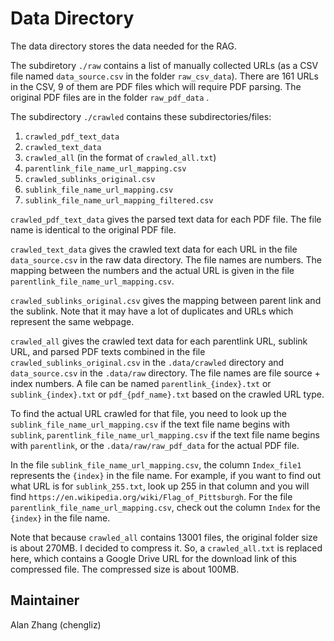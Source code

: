 # Data Directory

The data directory stores the data needed for the RAG.

The subdiretory `./raw` contains a list of manually collected URLs (as a CSV file named `data_source.csv` in the folder `raw_csv_data`). There are 161 URLs in the CSV, 9 of them are PDF files which will require PDF parsing. The original PDF files are in the folder `raw_pdf_data` .

The subdirectory `./crawled` contains these subdirectories/files:

1. `crawled_pdf_text_data`
2. `crawled_text_data`
3. `crawled_all` (in the format of `crawled_all.txt`)
4. `parentlink_file_name_url_mapping.csv`
5. `crawled_sublinks_original.csv`
6. `sublink_file_name_url_mapping.csv`
7. `sublink_file_name_url_mapping_filtered.csv`

`crawled_pdf_text_data` gives the parsed text data for each PDF file. The file name is identical to the original PDF file.

`crawled_text_data` gives the crawled text data for each URL in the file `data_source.csv` in the raw data directory. The file names are numbers. The mapping between the numbers and the actual URL is given in the file `parentlink_file_name_url_mapping.csv`.

`crawled_sublinks_original.csv` gives the mapping between parent link and the sublink. Note that it may have a lot of duplicates and URLs which represent the same webpage.

`crawled_all` gives the crawled text data for each parentlink URL, sublink URL, and parsed PDF texts combined in the file `crawled_sublinks_original.csv` in the `.data/crawled` directory and `data_source.csv` in the `.data/raw` directory. The file names are file source + index numbers. A file can be named `parentlink_{index}.txt` or `sublink_{index}.txt` or `pdf_{pdf_name}.txt` based on the crawled URL type.

To find the actual URL crawled for that file, you need to look up the `sublink_file_name_url_mapping.csv` if the text file name begins with `sublink`, `parentlink_file_name_url_mapping.csv` if the text file name begins with `parentlink`, or the `.data/raw/raw_pdf_data` for the actual PDF file.

In the file  `sublink_file_name_url_mapping.csv`, the column `Index_file1` represents the `{index}` in the file name. For example, if you want to find out what URL is for `sublink_255.txt`, look up 255 in that column and you will find `https://en.wikipedia.org/wiki/Flag_of_Pittsburgh`. For the file `parentlink_file_name_url_mapping.csv`, check out the column `Index` for the `{index}` in the file name.

Note that because `crawled_all` contains 13001 files, the original folder size is about 270MB. I decided to compress it. So, a `crawled_all.txt` is replaced here, which contains a Google Drive URL for the download link of this compressed file. The compressed size is about 100MB.

## Maintainer

Alan Zhang (chengliz)
